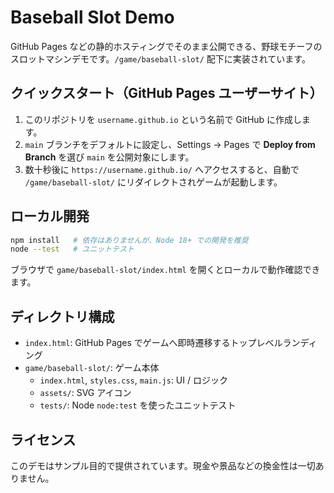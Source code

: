 # Baseball Slot Demo

GitHub Pages などの静的ホスティングでそのまま公開できる、野球モチーフのスロットマシンデモです。`/game/baseball-slot/` 配下に実装されています。

## クイックスタート（GitHub Pages ユーザーサイト）
1. このリポジトリを `username.github.io` という名前で GitHub に作成します。
2. `main` ブランチをデフォルトに設定し、Settings → Pages で **Deploy from Branch** を選び `main` を公開対象にします。
3. 数十秒後に `https://username.github.io/` へアクセスすると、自動で `/game/baseball-slot/` にリダイレクトされゲームが起動します。

## ローカル開発
```bash
npm install   # 依存はありませんが、Node 18+ での開発を推奨
node --test   # ユニットテスト
```

ブラウザで `game/baseball-slot/index.html` を開くとローカルで動作確認できます。

## ディレクトリ構成
- `index.html`: GitHub Pages でゲームへ即時遷移するトップレベルランディング
- `game/baseball-slot/`: ゲーム本体
  - `index.html`, `styles.css`, `main.js`: UI / ロジック
  - `assets/`: SVG アイコン
  - `tests/`: Node `node:test` を使ったユニットテスト

## ライセンス
このデモはサンプル目的で提供されています。現金や景品などの換金性は一切ありません。
